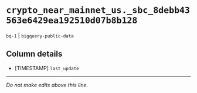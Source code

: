 # `crypto_near_mainnet_us._sbc_8debb43563e6429ea192510d07b8b128`
`bq-1` | `bigquery-public-data`

## Column details
* [TIMESTAMP] `last_update`

-------------------------------------------------------------------------------
*Do not make edits above this line.*
